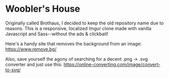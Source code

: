 # Woobler's House

Originally called Brothaus, I decided to keep the old repository name due to reasons. This is a responsive, localized Imgur clone made with vanilla Javascript and Sass--without the ads & clickbait!

Here's a handy site that removes the background from an image:
https://www.remove.bg/

Also, save yourself the agony of searching for a decent .png -> .svg converter and just use this:
https://online-converting.com/image/convert-to-svg/
